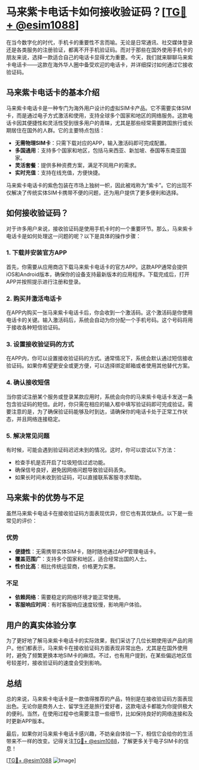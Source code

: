 # 马来紫卡电话卡如何接收验证码？[[TG💪+ @esim1088](https://t.me/s/esim1088)]

在当今数字化的时代，手机卡的重要性不言而喻。无论是日常通讯、社交媒体登录还是各类服务的注册验证，都离不开手机验证码。而对于那些在国外使用手机卡的朋友来说，选择一款适合自己的电话卡显得尤为重要。今天，我们就来聊聊马来紫卡电话卡——这款在海外华人圈中备受欢迎的电话卡，并详细探讨如何通过它接收验证码。

## 马来紫卡电话卡的基本介绍

马来紫卡电话卡是一种专门为海外用户设计的虚拟SIM卡产品。它不需要实体SIM卡，而是通过电子方式激活和使用，支持全球多个国家和地区的网络服务。这款电话卡因其便捷性和灵活性受到很多用户的青睐，尤其是那些经常需要跨国旅行或长期居住在国外的人群。它的主要特点包括：

- **无需物理SIM卡**：只需下载对应的APP，输入激活码即可完成配置。
- **多国通用**：支持多个国家和地区，包括马来西亚、新加坡、泰国等东南亚国家。
- **灵活套餐**：提供多种资费方案，满足不同用户的需求。
- **实时充值**：支持在线充值，方便快捷。

马来紫卡电话卡的紫色包装在市场上独树一帜，因此被戏称为“紫卡”。它的出现不仅解决了传统实体SIM卡携带不便的问题，还为用户提供了更多便利和选择。

## 如何接收验证码？

对于许多用户来说，接收验证码是使用手机卡时的一个重要环节。那么，马来紫卡电话卡是如何处理这一问题的呢？以下是具体的操作步骤：

### 1. 下载并安装官方APP

首先，你需要从应用商店下载马来紫卡电话卡的官方APP。这款APP通常会提供iOS和Android版本，确保你的设备支持最新版本的应用程序。下载完成后，打开APP并按照提示进行注册和登录。

### 2. 购买并激活电话卡

在APP内购买一张马来紫卡电话卡后，你会收到一个激活码。这个激活码是你使用电话卡的关键。输入激活码后，系统会自动为你分配一个手机号码。这个号码将用于接收各种短信验证码。

### 3. 设置接收验证码的方式

在APP内，你可以设置接收验证码的方式。通常情况下，系统会默认通过短信接收验证码。如果你希望更安全或更方便，可以选择绑定邮箱或者使用其他替代方案。

### 4. 确认接收短信

当你尝试注册某个服务或登录某款应用时，系统会向你的马来紫卡电话卡发送一条包含验证码的短信。此时，你只需在相应的输入框中填写验证码即可完成验证。需要注意的是，为了确保验证码能够及时到达，请确保你的电话卡处于正常工作状态，并且网络连接稳定。

### 5. 解决常见问题

有时候，可能会遇到验证码迟迟未到的情况。这时，你可以尝试以下方法：

- 检查手机是否开启了垃圾短信过滤功能。
- 确保信号良好，避免因网络问题导致验证码丢失。
- 如果长时间未收到验证码，可以直接联系客服寻求帮助。

## 马来紫卡的优势与不足

虽然马来紫卡电话卡在接收验证码方面表现优异，但它也有其优缺点。以下是一些常见的评价：

### 优势

- **便捷性**：无需携带实体SIM卡，随时随地通过APP管理电话卡。
- **覆盖范围广**：支持多个国家和地区，适合经常出国的人士。
- **性价比高**：相比传统运营商，价格更为实惠。

### 不足

- **依赖网络**：需要稳定的网络环境才能正常使用。
- **客服响应时间**：有时客服响应速度较慢，影响用户体验。

## 用户的真实体验分享

为了更好地了解马来紫卡电话卡的实际效果，我们采访了几位长期使用该产品的用户。他们都表示，马来紫卡在接收验证码方面表现非常出色，尤其是在国外使用时，避免了频繁更换本地SIM卡的麻烦。不过，也有用户提到，在某些偏远地区信号较差时，接收验证码的速度会受到影响。

## 总结

总的来说，马来紫卡电话卡是一款值得推荐的产品，特别是在接收验证码方面表现出色。无论你是商务人士、留学生还是旅行爱好者，这款电话卡都能为你提供极大的便利。当然，在使用过程中也需要注意一些细节，比如保持良好的网络连接和及时更新APP版本。

最后，如果你对马来紫卡电话卡感兴趣，不妨亲自体验一下，相信它会给你的生活带来不一样的改变。记得关注[TG💪+ @esim1088](https://t.me/s/esim1088)，了解更多关于电子SIM卡的信息！

[[TG💪+ @esim1088](https://t.me/s/esim1088) ![Image](https://i.postimg.cc/4NQfJmqS/Snipaste-2025-05-13-00-14-12.png)]